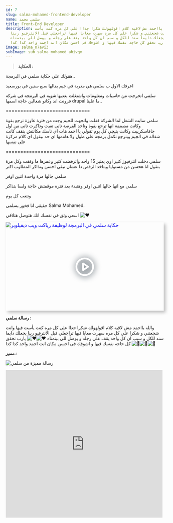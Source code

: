 ```yaml
---
id: 7
slug: salma-mohamed-frontend-developer
name: سلمي محمد
title: Front-End Developer
description: والله يااحمد مش لاقيه كلام اقولهولك شكرا جداا علي كل مره كنت يأست
  فيها وانت شجعتني و شكرا علي كل مره سهرت معايا فيها تراجعلي قبل الانترفيو ربنا
  يجعلك دايما سند للكل و سبب ان كل واحد يقف علي رجله و يوصل للي بيتمناه ♥️♥️
  يارب تحقق كل حاجه نفسك فيها و اشوفك في احسن مكان انت اجمد واحد كدا كدا 👏👏👏
image: salma_n7avi3
subImage: sub_salma_mohamed_ahivqx
---
```

> **ا﻿لحكاية :**

هقولك علي حكاية سلمي في البرمجة..

اعرفك الاول ب سلمي هي مدربة في جيم بقالها سبع سنين في بورسعيد

سلمي اتخرجت من حاسبات ومعلومات واشتغلت بعديها شوية في البرمجة في شركة فرونت اند وكانو شغالين حاجة اسمها drupal ما علينا..

\=============================

سلمي سابت الشغل لما الشركة قفلت واتجهت للجيم وجت من فترة عاوزة ترجع بقوة وكانت مصممة انها ترجع بقوة وتاخد الفرصة تاني تعبت وذاكرت تاني من اول جافاسكريبت وكانت بتيجي كل يوم تقولي يا احمد هات اي تاسك مكانتش بتقف كانت شغالة في الجيم [](<>)وبترجع تكمل برمجة علي طول ولا هاممها اي حد بيقول اي كلام مركزة علي نفسها

\=============================

سلمي دخلت انترفيوز كتير اوي يعتبر 15 واحد واترفضت كتير وعمرها ما وقفت وكل مرة بتقول انا هحسن من مستوايا وبتاخد الرفض دا عشان تبقي احسن وتذاكر المطلوب اكتر

سلمي جالها مرة واحدة اتنين اوفر

سلمي مع انها جالها اتنين اوفر وهتبدء بعد فترة موقفتش حاجة ولسا بتذاكر

وتتعب كل يوم

حقيقي انا فخور بسلمي Salma Mohamed.

اسعي وثق في نفسك انك هتوصل هتلاقي ![❤️](https://static.xx.fbcdn.net/images/emoji.php/v9/tf3/1.5/16/2764.png)

<div style="width:100%;max-width:800px;box-shadow:6px 6px 10px hsl(206.5,0%,75%)"><div style="position:relative;padding-bottom:56.15%;height:0;overflow:hidden"><iframe style="position:absolute;top:0;left:0;width:100%;height:100%;border:0" loading="lazy" srcdoc="<style>* {padding: 0;margin: 0;overflow: hidden;}body, html {height: 100%;}img, svg {position: absolute;width:100%;top: 0;bottom: 0;margin: auto;}svg {filter: drop-shadow(1px 1px 10px hsl(206.5, 70.7%, 8%));transition: all 250ms ease-in-out;}body:hover svg {filter: drop-shadow(1px 1px 10px hsl(206.5, 0%, 10%));transform: scale(1.2);}</style><a href='https://www.youtube.com/embed/XCAAerRjX28?autoplay=1'><img src='https://img.youtube.com/vi/XCAAerRjX28/hqdefault.jpg' alt='حكاية سلمي في البرمجة لوظيفة رياكت ويب ديفيلوبر'>
<svg xmlns='http://www.w3.org/2000/svg' width='64' height='64' viewBox='0 0 24 24' fill='none' stroke='#ffffff' stroke-width='2' stroke-linecap='round' stroke-linejoin='round' class='feather feather-play-circle'><circle cx='12' cy='12' r='10'></circle><polygon points='10 8 16 12 10 16 10 8'></polygon></svg></a>" src="https://www.youtube.com/embed/XCAAerRjX28" title="حكاية سلمي في البرمجة لوظيفة رياكت ويب ديفيلوبر" frameborder="0" allow="accelerometer; autoplay; clipboard-write; encrypted-media; gyroscope; picture-in-picture" allowfullscreen></iframe></div></div>

**ر﻿سالة سلمي :**

والله يااحمد مش لاقيه كلام اقولهولك شكرا جداا علي كل مره كنت يأست فيها وانت شجعتني و شكرا علي كل مره سهرت معايا فيها تراجعلي قبل الانترفيو ربنا يجعلك دايما سند للكل و سبب ان كل واحد يقف علي رجله و يوصل للي بيتمناه ![♥️](https://static.xx.fbcdn.net/images/emoji.php/v9/t33/1.5/16/2665.png)![♥️](https://static.xx.fbcdn.net/images/emoji.php/v9/t33/1.5/16/2665.png) يارب تحقق كل حاجه نفسك فيها و اشوفك في احسن مكان انت اجمد واحد كدا كدا ![👏](https://static.xx.fbcdn.net/images/emoji.php/v9/t57/1.5/16/1f44f.png)![👏](https://static.xx.fbcdn.net/images/emoji.php/v9/t57/1.5/16/1f44f.png)![👏](https://static.xx.fbcdn.net/images/emoji.php/v9/t57/1.5/16/1f44f.png)

***مميز :***

![رسالة مميزة من سلمي](https://res.cloudinary.com/drcfigqqr/image/upload/v1689014146/msg-salma_hobp2e.webp "رسالة مميزة من سلمي")

<iframe src="https://www.facebook.com/plugins/post.php?href=https%3A%2F%2Fwww.facebook.com%2FLiNePasha%2Fposts%2Fpfbid0Uw6avLde3z8PKkmWgRrKFVMYmxb87DQhd5QiqFn5anxcm1iMpobEJQzTwb2PZV8xl&show_text=true&width=500" width="500" height="470" style="border:none;overflow:hidden" scrolling="no" frameborder="0" allowfullscreen="true" allow="autoplay; clipboard-write; encrypted-media; picture-in-picture; web-share"></iframe>